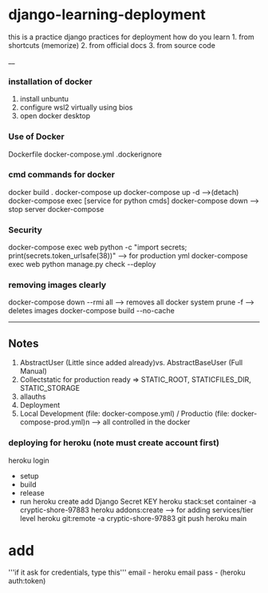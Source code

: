 # django-learning-deployment
this is a practice django practices for deployment
how do you learn 
    1. from shortcuts (memorize)
    2. from official docs
    3. from source code 

__
### installation of docker
1. install unbuntu
2. configure wsl2 virtually using bios
3. open docker desktop

### Use of Docker
Dockerfile 
docker-compose.yml
.dockerignore 

### cmd commands for docker
docker build .
docker-compose up
docker-compose up -d -->(detach)
docker-compose exec [service for python cmds]
docker-compose down --> stop server
docker-compose 

### Security
docker-compose exec web python -c "import secrets; print(secrets.token_urlsafe(38))" --> for production yml
docker-compose exec web python manage.py check --deploy


### removing images clearly
docker-compose down --rmi all --> removes all 
docker system prune -f --> deletes images
docker-compose build --no-cache

---
## Notes
1. AbstractUser (Little since added already)vs. AbstractBaseUser (Full Manual)
2. Collectstatic for production ready => STATIC_ROOT, STATICFILES_DIR, STATIC_STORAGE
3. allauths
4. Deployment
5. Local Development (file: docker-compose.yml) / Productio (file: docker-compose-prod.yml)n --> all controlled in the docker 

### deploying for heroku (note must create account first)
heroku login
- setup
- build
- release 
- run
heroku create
add Django Secret KEY
heroku stack:set container -a cryptic-shore-97883
heroku addons:create --> for adding services/tier level
heroku git:remote -a cryptic-shore-97883
git push heroku main
# add
'''if it  ask for credentials, type this'''
email - heroku email
pass - (heroku auth:token)